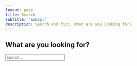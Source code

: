 ```yaml
---
layout: page
title: Search
subtitle: "&nbsp;"
description: Search and find. What are you looking for?
---
```

## What are you looking for?
<div id="search-demo-container">
  <input type="search" id="search-input" placeholder="search...">
  <ul id="results-container"></ul>
</div>

<script src="https://unpkg.com/simple-jekyll-search@latest/dest/simple-jekyll-search.min.js" type="text/javascript"></script>

<script type="text/javascript">
  SimpleJekyllSearch({
    searchInput: document.getElementById('search-input'),
    resultsContainer: document.getElementById('results-container'),
    json: '/search.json',
    searchResultTemplate: '<li><a href="{url}"><strong>{title}</strong><br />{subtitle}</a></li>',
    noResultsText: 'No results found',
    fuzzy: false
  })
</script>

<p>&nbsp;</p>
<p>&nbsp;</p>
<p>&nbsp;</p>
<p>&nbsp;</p>
<p>&nbsp;</p>
<p>&nbsp;</p>
<p>&nbsp;</p>
<p>&nbsp;</p>
<p>&nbsp;</p>
<p>&nbsp;</p>